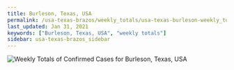 ```yaml
---
title: Burleson, Texas, USA
permalink: /usa-texas-brazos/weekly_totals/usa-texas-burleson-weekly_totals.html
last_updated: Jan 31, 2021
keywords: ["Burleson, Texas, USA", "weekly totals"]
sidebar: usa-texas-brazos_sidebar
---
```


![Weekly Totals of Confirmed Cases for Burleson, Texas, USA](/covid_tracker/images/graphs/usa-texas-burleson-weekly_totals_graph.png)
